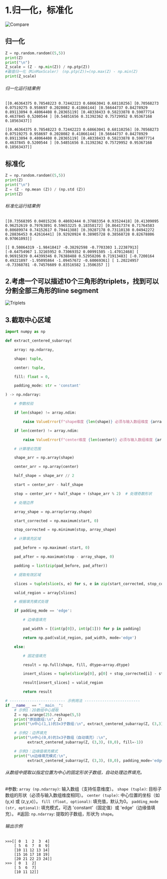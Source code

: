 # 1.归一化，标准化
![Compare](https://i-blog.csdnimg.cn/blog_migrate/6aec0785b4affc9a049f8b7b796c9915.png)
## 归一化
```Python
Z = np.random.random((5,5))
print(Z)
print("\n")
Z_scale = (Z - np.min(Z)) / np.ptp(Z)) 
#最值归一化（MinMaxScaler） (np.ptp(Z))=(np.max(Z) - np.min(Z)
print(Z_scale)

```
###### 归一化运行结果例
```
[[0.46364375 0.78548223 0.72442223 0.68663041 0.68110256] [0.70568273 0.07519275 0.958697 0.2028082 0.41866144] [0.56644737 0.84278929 0.89113894 0.48064408 0.28365119] [0.48338433 0.58233878 0.59077714 0.4637845 0.5200544 ] [0.54851656 0.31392362 0.75729952 0.95367168 0.18563437]]

[[0.46364375 0.78548223 0.72442223 0.68663041 0.68110256] [0.70568273 0.07519275 0.958697 0.2028082 0.41866144] [0.56644737 0.84278929 0.89113894 0.48064408 0.28365119] [0.48338433 0.58233878 0.59077714 0.4637845 0.5200544 ] [0.54851656 0.31392362 0.75729952 0.95367168 0.18563437]]
```

## 标准化
```Python
Z = np.random.random((5,5))
print(Z)
print("\n")
Z = (Z - np.mean (Z)) / (np.std (Z))
print(Z)
```
###### 标准化运行结果例
```
[[0.73568395 0.04015236 0.48692444 0.37883354 0.93524418] [0.41309095 0.96252619 0.79763891 0.59653225 0.18358172] [0.86417374 0.71764583 0.80689974 0.74152617 0.79441388] [0.39287178 0.73110138 0.04942272 0.28836453 0.42616441] [0.92920924 0.38905728 0.38568728 0.82678806 0.97061093]]

[[ 0.50864319 -1.98418417 -0.38292598 -0.7703303 1.22387913] [-0.64754967 1.32165952 0.73069352 0.00991505 -1.47012468] [ 0.96915839 0.44399346 0.76388488 0.52958206 0.71913483] [-0.7200164 0.49221897 -1.95095864 -1.09457672 -0.60069361] [ 1.20224957 -0.73368781 -0.74576609 0.83516582 1.3506357 ]]
```

## 2.考虑一个可以描述10个三角形的triplets，找到可以分割全部三角形的line segment
![Triplets](https://i-blog.csdnimg.cn/blog_migrate/acff52c2510d4e635c72c3fa1ff4aaa7.png)

## 3.截取中心区域
```Python
import numpy as np

def extract_centered_subarray(

    array: np.ndarray,

    shape: tuple,

    center: tuple,

    fill: float = 0,

    padding_mode: str = 'constant'

) -> np.ndarray:

    # 参数校验

    if len(shape) != array.ndim:

        raise ValueError(f"shape维度 {len(shape)} 必须与输入数组维度 {array.ndim} 相同")

    if len(center) != array.ndim:

        raise ValueError(f"center维度 {len(center)} 必须与输入数组维度 {array.ndim} 相同")

    # 计算理论范围

    shape_arr = np.array(shape)

    center_arr = np.array(center)

    half_shape = shape_arr // 2

    start = center_arr - half_shape

    stop = center_arr + half_shape + (shape_arr % 2)  # 处理奇数形状

    # 处理边界

    array_shape = np.array(array.shape)

    start_corrected = np.maximum(start, 0)

    stop_corrected = np.minimum(stop, array_shape)

    # 计算填充区域

    pad_before = np.maximum(-start, 0)

    pad_after = np.maximum(stop - array_shape, 0)

    padding = list(zip(pad_before, pad_after))

    # 提取有效区域

    slices = tuple(slice(s, e) for s, e in zip(start_corrected, stop_corrected))

    valid_region = array[slices]

    # 根据填充模式处理

    if padding_mode == 'edge':

        # 边缘值填充

        pad_width = [(int(p[0]), int(p[1])) for p in padding]

        return np.pad(valid_region, pad_width, mode='edge')

    else:

        # 固定值填充

        result = np.full(shape, fill, dtype=array.dtype)

        insert_slices = tuple(slice(p[0], p[0] + stop_corrected[i] - start_corrected[i]) for i, p in enumerate(padding))

        result[insert_slices] = valid_region

        return result

# ------------------------- 示例用法 -------------------------
if __name__ == "__main__":
    # 示例1：2D数组中心提取
    Z = np.arange(25).reshape(5,5)
    print("原始数组:\n", Z)
    print("\n中心(1,1)的3x3子数组:\n", extract_centered_subarray(Z, (3,3), (1,1)))

    # 示例2：边界填充
    print("\n中心(0,0)的3x3子数组（自动填充）:\n", 
          extract_centered_subarray(Z, (3,3), (0,0), fill=-1))

    # 示例3：边缘值填充模式
    print("\n边缘填充模式:\n", 
          extract_centered_subarray(Z, (3,3), (0,0), padding_mode='edge'))
```
###### 从数组中提取以指定位置为中心的固定形状子数组，自动处理边界填充。
#参数:
`array (np.ndarray)`: 输入数组（支持任意维度）。
`shape (tuple)`: 目标子数组的形状（必须与输入数组维度相同）。
`center (tuple)`: 中心位置的坐标（如 (y,x) 或 (z,y,x)）。
`fill (float, optional)`: 填充值，默认为0。
`padding_mode (str, optional)`: 填充模式，可选 'constant'（固定值）或 'edge'（边缘值填充）。
#返回:
`np.ndarray`: 提取的子数组，形状为 `shape`。
###### 输出示例
```
>>>[[ 0  1  2  3  4]
	[ 5  6  7  8  9]
	[10 11 12 13 14]
	[15 16 17 18 19]
	[20 21 22 23 24]]
>>> [ 0  1  2]
	[ 5  6  7]
	[10 11 12]]
```